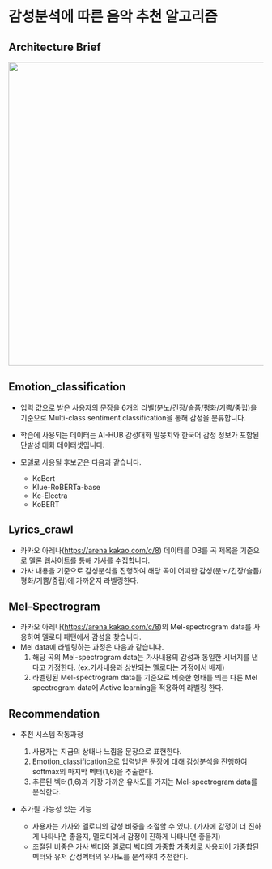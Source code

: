 # 감성분석에 따른 음악 추천 알고리즘

## Architecture Brief
<img src="https://user-images.githubusercontent.com/54973366/186600721-938703fe-a89a-4c80-8205-722962651698.svg" width="800" height="600"/>

## Emotion_classification
- 입력 값으로 받은 사용자의 문장을 6개의 라벨(분노/긴장/슬픔/평화/기쁨/중립)을 기준으로 Multi-class sentiment classification을 통해 감정을 분류합니다.  

- 학습에 사용되는 데이터는 AI-HUB 감성대화 말뭉치와 한국어 감정 정보가 포함된 단발성 대화 데이터셋입니다.  

- 모델로 사용될 후보군은 다음과 같습니다.
    - KcBert
    - Klue-RoBERTa-base
    - Kc-Electra
    - KoBERT

## Lyrics_crawl
- 카카오 아레나(https://arena.kakao.com/c/8) 데이터를 DB를 곡 제목을 기준으로 멜론 웹사이트를 통해 가사를 수집합니다.
- 가사 내용을 기준으로 감성분석을 진행하여 해당 곡이 어떠한 감성(분노/긴장/슬픔/평화/기쁨/중립)에 가까운지 라벨링한다.

## Mel-Spectrogram
- 카카오 아레나(https://arena.kakao.com/c/8)의 Mel-spectrogram data를 사용하여 멜로디 패턴에서 감성을 찾습니다. 
- Mel data에 라벨링하는 과정은 다음과 같습니다.  
    1. 해당 곡의 Mel-spectrogram data는 가사내용의 감성과 동일한 시너지를 낸다고 가정한다. (ex.가사내용과 상반되는 멜로디는 가정에서 배제)
    2. 라벨링된 Mel-spectrogram data를 기준으로 비슷한 형태를 띄는 다른 Mel spectrogram data에 Active learning을 적용하여 라벨링 한다.

## Recommendation
- 추천 시스템 작동과정  
    1. 사용자는 지금의 상태나 느낌을 문장으로 표현한다.
    2. Emotion_classification으로 입력받은 문장에 대해 감성분석을 진행하여 softmax의 마지막 벡터(1,6)을 추출한다.
    3. 추론된 벡터(1,6)과 가장 가까운 유사도를 가지는 Mel-spectrogram data를 분석한다.
    
- 추가될 가능성 있는 기능
    - 사용자는 가사와 멜로디의 감성 비중을 조절할 수 있다. (가사에 감정이 더 진하게 나타나면 좋을지, 멜로디에서 감정이 진하게 나타나면 좋을지)
    - 조절된 비중은 가사 벡터와 멜로디 벡터의 가중합 가중치로 사용되어 가중합된 벡터와 유저 감정벡터의 유사도를 분석하여 추천한다.
    
